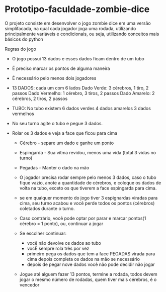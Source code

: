 # Prototipo-faculdade-zombie-dice

O projeto consiste em desenvolver o jogo zombie dice em uma versão simplifacada, na qual cada jogador joga uma rodada, utilizando principalmente variáveis e condicionais, ou seja, utilizando conceitos mais básicos do python

Regras do jogo
- O jogo possui 13 dados e esses dados ficam dentro de um tubo
- É preciso marcar os pontos de alguma maneira
- É necessário pelo menos dois jogadores

- 13 DADOS: cada um com 6 lados
  Dado Verde: 3 cérebros, 1 tiro, 2 passos
  Dado Vermelho: 1 cérebro, 3 tiros, 2 passos
  Dado Amarelo: 2 cérebros, 2 tiros, 2 passos

- TUBO: No tubo existem
  6 dados verdes
  4 dados amarelos
  3 dados vermelhos

- No seu turno agite o tubo e pegue 3 dados.
- Rolar os 3 dados e veja a face que ficou para cima
    - Cérebro - separe um dado e ganhe um ponto
    - Espingarda - Sua vitma revidou, menos uma vida (total 3 vidas no turno)
    - Pegadas - Manter o dado na mão
    - O jogador precisa rodar sempre pelo menos 3 dados, caso o tubo fique vazio, anote a quantidade de cérebros,
e coloque os dados de volta na tubo, exceto os
que tiverem a face espingarda para cima.

    - se em qualquer momento do jogo tiver 3 espignardas viradas para cima, seu turno acabou e você perde todos os
pontos (cérebros) coletados durante o turno.
    - Caso contrário, você pode optar por parar e marcar pontos(1 cérebro = 1 ponto), ou, continuar a jogar

    - Se escolher continuar:
        - você não devolve os dados ao tubo
        - vocÊ sempre rola três por vez
        - primeiro pega os dados que tem a face PEGADAS virada para cima depois completa os dados na mão se necessário
        - depois de pegar nove dados você não pode decidir não jogar

    - Jogue até alguem fazer 13 pontos, termine a rodada, todos devem jogar o mesmo número de rodadas, quem tiver mais
     cérebros, é o vencedor
